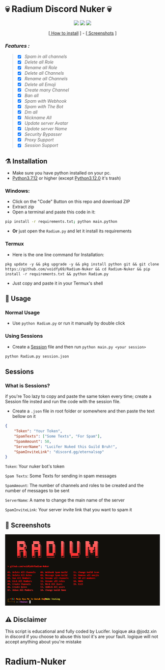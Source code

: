 # 💀 Radium Discord Nuker 💀


<p align="center">
 <img src="https://img.shields.io/github/last-commit/voidfy69/Radium-Nuker?color=blue&style=flat-square" </a>
 <img src="https://img.shields.io/github/stars/voidfy69/Radium-Nuker?color=blue&label=Stars&style=flat-square" </a>
 <img src="https://img.shields.io/github/forks/voidfy69/Radium-Nuker?color=blue&label=Forks&style=flat-square" </a>
</p>

<p align="center">
[<a href="https://github.com/voidfy69/Radium-Nuker/#installation"> How to install</a> ] - 
[<a href="https://github.com/voidfy69/Radium-Nuker/#Screenshots"> Screenshots</a> ]

</p>

### *Features :*
> - [x] *Spam in all channels*
> - [x] *Delete all Role*
> - [x] *Rename all Role*
> - [x] *Delete all Channels*
> - [x] *Rename all Channels*
> - [x] *Delete all Emoji*
> - [x] *Create many Channel*
> - [x] *Ban all*
> - [x] *Spam with Webhook*
> - [x] *Spam with The Bot*
> - [x] *Dm all*
> - [x] *Nickname All*
> - [x] *Update server Avatar*
> - [x] *Update server Name*
> - [x] *Security Bypasser*
> - [x] *Proxy Support*
> - [x] *Session Support*
## ⚗ Installation

- Make sure you have python installed on your pc. 
- [Python3.7.12](https://www.python.org/downloads/release/python-3712/) or higher (except [Python3.12.0](https://www.python.org/downloads/release/python-3120/) it's trash)


### Windows: 
- Click on the "Code" Button on this repo and download ZIP
- Extract zip
- Open a terminal and paste this code in it:
```bash
pip install -r requirements.txt; python main.python
``` 
- **Or** just open the `Radium.py` and let it install its requirements


### Termux
- Here is the one line command for Installation:
```shell
pkg update -y && pkg upgrade -y && pkg install python git && git clone https://github.com/voidfy69/Radium-Nuker && cd Radium-Nuker && pip install -r requirements.txt && python Radium.py
```
- Just copy and paste it in your Termux's shell



## 🤔 Usage

### Normal Usage
- Use `python Radium.py` or run it manually by double click

### Using Sessions

 - Create a [Session](https://github.com/voidfy69/Radium-Nuker/#sessions) file and then run `python main.py <your session>`

```bash
python Radium.py session.json
```


## Sessions
### What is Sessions?
if you're Too lazy to copy and paste the same token every time; create a Session file insted and run the code with the session file. 

- Create a `.json` file in root folder or somewhere and then paste the text bellow on it 

```json
{
    "Token": "Your Token",
    "SpamTexts": ["Some Texts", "For Spam"],
    "SpamAmount": 50,
    "ServerName": "Lucifer Nuked this Guild Bruh!",
    "SpamInviteLink": "discord.gg/eternalsop"
}
```

`Token`: Your nuker bot's token

`Spam Texts`: Some Texts for sending in spam messages

`SpamAmount`: The number of channels and roles to be created and the number of messages to be sent

`ServerName`: A name to change the main name of the server

`SpamInviteLink`: Your server invite link that you want to spam it

## 📸 Screenshots

<img src="Screenshots/Screenshot1.png">

## ⚠ Disclaimer

This script is educational and fully coded by Lucifer. logique aka @jodz.xin in discord
if you choose to abuse this tool it's are your fault. logique will not accept anything about you're mistake
# Radium-Nuker
